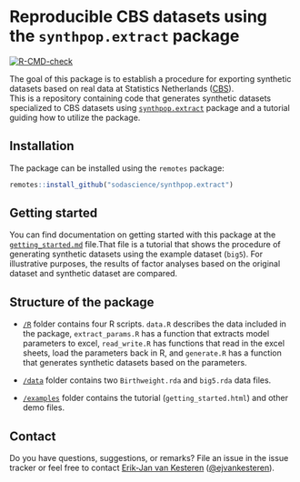 
# Reproducible CBS datasets using the `synthpop.extract` package

[![R-CMD-check](https://github.com/sodascience/synthpop.extract/actions/workflows/r-cmd-check.yml/badge.svg)](https://github.com/sodascience/synthpop.extract/actions/workflows/r-cmd-check.yml)

The goal of this package is to establish a procedure for exporting synthetic datasets
based on real data at Statistics Netherlands
([CBS](https://www.cbs.nl/en-gb)).  
This is a repository containing code that generates synthetic datasets
specialized to CBS datasets using
[`synthpop.extract`](https://github.com/cran/synthpop) package and a tutorial
guiding how to utilize the package.

## Installation

The package can be installed using the `remotes` package:

```R
remotes::install_github("sodascience/synthpop.extract")
```

## Getting started
You can find documentation on getting started with this package at the [`getting_started.md`](./examples/getting_started.md) file.That file is a tutorial that shows the procedure of generating synthetic datasets using the example dataset (`big5`). For illustrative purposes, the results of factor analyses based on the original dataset and synthetic dataset are compared.

## Structure of the package

-   [`/R`](./R/) folder contains four R scripts. `data.R` describes the data included in the package, `extract_params.R` has a function that extracts model parameters to excel, `read_write.R` has functions that read in the excel sheets, load the parameters back in R, and `generate.R` has a function that generates synthetic datasets based on the parameters.

-   [`/data`](./data/) folder contains two `Birthweight.rda` and `big5.rda` data files.

-   [`/examples`](./examples/) folder contains the tutorial (`getting_started.html`) and other demo files.

## Contact

Do you have questions, suggestions, or remarks? File an issue in the
issue tracker or feel free to contact [Erik-Jan van
Kesteren](https://github.com/vankesteren)
([@ejvankesteren](https://twitter.com/ejvankesteren)).
